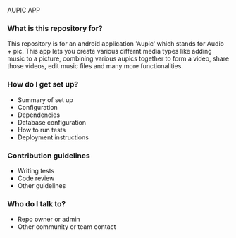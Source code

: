 AUPIC APP

### What is this repository for? ###

This repository is for an android application 'Aupic' which stands for Audio + pic. This app lets you create various 
differnt media types like adding music to a picture, combining various aupics together to form a video, share those 
videos, edit music files and many more functionalities.   

### How do I get set up? ###

* Summary of set up
* Configuration
* Dependencies
* Database configuration
* How to run tests
* Deployment instructions

### Contribution guidelines ###

* Writing tests
* Code review
* Other guidelines

### Who do I talk to? ###

* Repo owner or admin
* Other community or team contact